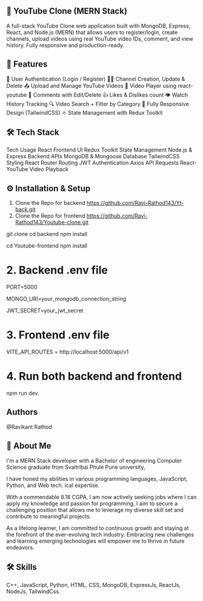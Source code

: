 ## 🎥 YouTube Clone (MERN Stack)
A full-stack YouTube Clone web application built with MongoDB, Express, React, and Node.js (MERN) that allows users to register/login, create channels, upload videos using real YouTube video IDs, comment, and view history. Fully responsive and production-ready.

## 🚀 Features
🔐 User Authentication (Login / Register)
🧑‍💼 Channel Creation, Update & Delete
📤 Upload and Manage YouTube Videos
🎥 Video Player using react-youtube
💬 Comments with Edit/Delete
👍 Likes & Dislikes count
👁️ Watch History Tracking
🔍 Video Search + Filter by Category
📱 Fully Responsive Design (TailwindCSS)
⚛️ State Management with Redux Toolkit



## 🛠️ Tech Stack
Tech	Usage
React	Frontend UI
Redux Toolkit	State Management
Node.js & Express	Backend APIs
MongoDB & Mongoose	Database
TailwindCSS	Styling
React Router	Routing
JWT	Authentication
Axios	API Requests
React-YouTube	Video Playback



## ⚙️ Installation & Setup
1. Clone the Repo for backend  https://github.com/Ravi-Rathod143/Yt-back.git    
2. Clone the Repo for frontend  https://github.com/Ravi-Rathod143/Youtube-clone.git    

git clone 
cd backend
npm install

cd Youtube-frontend
npm install
# 2. Backend .env file

PORT=5000

MONGO_URI=your_mongodb_connection_string

JWT_SECRET=your_jwt_secret

# 3. Frontend .env file
VITE_API_ROUTES = http://localhost:5000/api/v1

# 4. Run both backend and frontend
npm run dev.

## Authors
@Ravikant Rathod

## 🚀 About Me
I'm a MERN Stack developer with a Bachelor of engineering Computer Science graduate from Svaitribai Phule Pune university,

I have honed my abilities in various programming languages, JavaScript, Python, and Web tech. ical expertise.

With a commendable 8.18 CGPA, I am now actively seeking  jobs where I can apply my knowledge and passion for programming. I aim to secure a challenging position that allows me to leverage my diverse skill set and contribute to meaningful projects.

As a lifelong learner, I am committed to continuous growth and staying at the forefront of the ever-evolving tech industry. Embracing new challenges and learning emerging technologies will empower me to thrive in future endeavors.

## 🛠 Skills
C++, JavaScript, Python, HTML, CSS, MongoDB, ExpressJs, ReactJs, NodeJs, TailwindCss.
